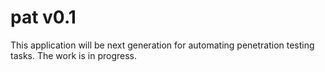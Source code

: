 # pat v0.1
This application will be next generation for automating penetration testing tasks.
The work is in progress.
